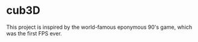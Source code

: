 # cub3D

This project is inspired by the world-famous eponymous 90's game, which was the first FPS ever.
